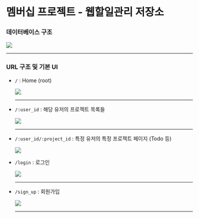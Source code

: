 # 멤버십 프로젝트 - 웹할일관리 저장소

### 데이터베이스 구조

![](https://i.imgur.com/XWhvFJ1.png)

---



### URL 구조 및 기본 UI

- `/` : Home (root)

  ![](https://i.imgur.com/LgbPNAO.png)

  ---

- `/:user_id` : 해당 유저의 프로젝트 목록들

  ![](https://i.imgur.com/ZvXUuqJ.png)

  ---

- `/:user_id/:project_id` : 특정 유저의 특정 프로젝트 페이지 (Todo 등)

  ![](https://i.imgur.com/upRKbc5.png)

- `/login` : 로그인

  ![](https://i.imgur.com/bSdDFaZ.png)

  ---

- `/sign_up` : 회원가입

  ![](https://i.imgur.com/I4SkiQL.png)

  ---

  




